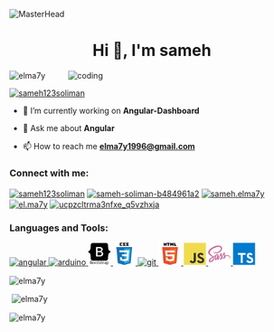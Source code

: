 ![MasterHead](https://logicmojo.com/assets/dist/new_pages/images/js-gif.gif)
<h1 align="center">Hi 👋, I'm sameh</h1>
<img align="right" alt="coding" width="400" src="https://miro.medium.com/v2/resize:fit:828/0*Yiwgrz_nSIbmbieA.gif">

<p align="left"> <img src="https://komarev.com/ghpvc/?username=elma7y&label=Profile%20views&color=329d0b&style=flat-square" alt="elma7y" /> </p>

<p align="left"> <a href="https://twitter.com/sameh123soliman" target="blank"><img src="https://img.shields.io/twitter/follow/sameh123soliman?logo=twitter&style=for-the-badge" alt="sameh123soliman" /></a> </p>

- 🔭 I’m currently working on **Angular-Dashboard**

- 💬 Ask me about **Angular**

- 📫 How to reach me **elma7y1996@gmail.com**

<h3 align="left">Connect with me:</h3>
<p align="left">
<a href="https://twitter.com/sameh123soliman" target="blank"><img align="center" src="https://raw.githubusercontent.com/rahuldkjain/github-profile-readme-generator/master/src/images/icons/Social/twitter.svg" alt="sameh123soliman" height="30" width="40" /></a>
<a href="https://linkedin.com/in/sameh-soliman-b484961a2" target="blank"><img align="center" src="https://raw.githubusercontent.com/rahuldkjain/github-profile-readme-generator/master/src/images/icons/Social/linked-in-alt.svg" alt="sameh-soliman-b484961a2" height="30" width="40" /></a>
<a href="https://fb.com/sameh.elma7y" target="blank"><img align="center" src="https://raw.githubusercontent.com/rahuldkjain/github-profile-readme-generator/master/src/images/icons/Social/facebook.svg" alt="sameh.elma7y" height="30" width="40" /></a>
<a href="https://instagram.com/el.ma7y" target="blank"><img align="center" src="https://raw.githubusercontent.com/rahuldkjain/github-profile-readme-generator/master/src/images/icons/Social/instagram.svg" alt="el.ma7y" height="30" width="40" /></a>
<a href="https://www.youtube.com/c/ucpzcltrma3nfxe_q5vzhxja" target="blank"><img align="center" src="https://raw.githubusercontent.com/rahuldkjain/github-profile-readme-generator/master/src/images/icons/Social/youtube.svg" alt="ucpzcltrma3nfxe_q5vzhxja" height="30" width="40" /></a>
</p>

<h3 align="left">Languages and Tools:</h3>
<p align="left"> <a href="https://angular.io" target="_blank" rel="noreferrer"> <img src="https://angular.io/assets/images/logos/angular/angular.svg" alt="angular" width="40" height="40"/> </a> <a href="https://www.arduino.cc/" target="_blank" rel="noreferrer"> <img src="https://cdn.worldvectorlogo.com/logos/arduino-1.svg" alt="arduino" width="40" height="40"/> </a> <a href="https://getbootstrap.com" target="_blank" rel="noreferrer"> <img src="https://raw.githubusercontent.com/devicons/devicon/master/icons/bootstrap/bootstrap-plain-wordmark.svg" alt="bootstrap" width="40" height="40"/> </a> <a href="https://www.w3schools.com/css/" target="_blank" rel="noreferrer"> <img src="https://raw.githubusercontent.com/devicons/devicon/master/icons/css3/css3-original-wordmark.svg" alt="css3" width="40" height="40"/> </a> <a href="https://git-scm.com/" target="_blank" rel="noreferrer"> <img src="https://www.vectorlogo.zone/logos/git-scm/git-scm-icon.svg" alt="git" width="40" height="40"/> </a> <a href="https://www.w3.org/html/" target="_blank" rel="noreferrer"> <img src="https://raw.githubusercontent.com/devicons/devicon/master/icons/html5/html5-original-wordmark.svg" alt="html5" width="40" height="40"/> </a> <a href="https://developer.mozilla.org/en-US/docs/Web/JavaScript" target="_blank" rel="noreferrer"> <img src="https://raw.githubusercontent.com/devicons/devicon/master/icons/javascript/javascript-original.svg" alt="javascript" width="40" height="40"/> </a> <a href="https://sass-lang.com" target="_blank" rel="noreferrer"> <img src="https://raw.githubusercontent.com/devicons/devicon/master/icons/sass/sass-original.svg" alt="sass" width="40" height="40"/> </a> <a href="https://www.typescriptlang.org/" target="_blank" rel="noreferrer"> <img src="https://raw.githubusercontent.com/devicons/devicon/master/icons/typescript/typescript-original.svg" alt="typescript" width="40" height="40"/> </a> </p>

<p><img align="center" src="https://github-readme-stats.vercel.app/api/top-langs?username=elma7y&show_icons=true&theme=merko&locale=en&layout=compact" width="700" alt="elma7y" /></p>

<p>&nbsp;<img align="center" src="https://github-readme-stats.vercel.app/api?username=elma7y&show_icons=true&theme=merko&locale=en" width="700" alt="elma7y" /></p>

<p><img align="center" src="https://github-readme-streak-stats.herokuapp.com/?user=elma7y&theme=dark" width="700" alt="elma7y" /></p>
